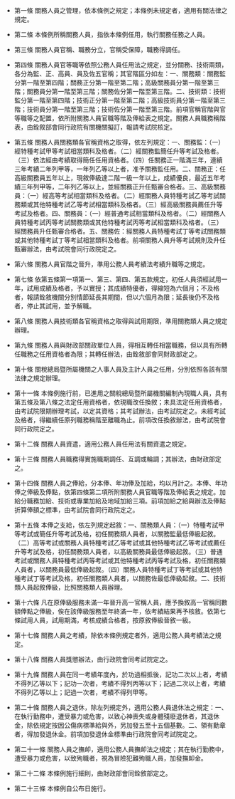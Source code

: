 * 第一條 關務人員之管理，依本條例之規定；本條例未規定者，適用有關法律之規定。

* 第二條 本條例所稱關務人員，指依本條例任用，執行關務任務之人員。

* 第三條 關務人員官稱、職務分立，官稱受保障，職務得調任。

* 第四條 關務人員官等職等依照公務人員任用法之規定，並分關務、技術兩類，各分為監、正、高員、員及佐五官稱；其官階區分如左：一、關務類：關務監分第一階至第四階；關務正分第一階至第二階；高級關務員分第一階至第三階；關務員分第一階至第三階；關務佐分第一階至第三階。二、技術類：技術監分第一階至第四階；技術正分第一階至第二階；高級技術員分第一階至第三階；技術員分第一階至第三階；技術佐分第一階至第三階。前項官稱官階與官等職等之配置，依所附關務人員官職等階及俸給表之規定。關務人員職務稱階表，由銓敘部會同行政院有關機關擬訂，報請考試院核定。

* 第五條 關務人員關務類各官稱資格之取得，依左列規定：一、關務監：（一）經特種考試甲等考試相當類科及格者。（二）經關務監簡任升等考試及格者。（三）依法經由考績取得簡任任用資格者。（四）任關務正一階滿三年，連續三年考績二年列甲等，一年列乙等以上者，准予關務監任用。二、關務正：任高級關務員五年以上，現敘俸級達二階一級一年以上，成績優良，最近五年考績三年列甲等，二年列乙等以上，並經關務正升任甄審合格者。三、高級關務員：（一）經高等考試相當類科及格者。（二）經關務人員特種考試乙等考試關務類或其他特種考試乙等考試相當類科及格者。（三）經高級關務員薦任升等考試及格者。四、關務員：（一）經普通考試相當類科及格者。（二）經關務人員特種考試丙等考試關務類或其他特種考試丙等考試相當類科及格者。（三）經關務員升任甄審合格者。五、關務佐：經關務人員特種考試丁等考試關務類或其他特種考試丁等考試相當類科及格者。前項關務人員升等考試規則及升任甄審辦法，由考試院會同行政院定之。

* 第六條 關務人員官階之晉升，準用公務人員考績法考績升職等之規定。

* 第七條 依第五條第一項第一、第三、第四、第五款規定，初任人員須經試用一年，試用成績及格者，予以實授；其成績特優者，得縮短為六個月；不及格者，報請銓敘機關分別情節延長其期間，但以六個月為限；延長後仍不及格者，停止其試用，並予解職。

* 第八條 關務人員技術類各官稱資格之取得與試用期限，準用關務類人員之規定辦理。

* 第九條 關務人員與財政部關政單位人員，得相互轉任相當職務，但以具有所轉任職務之任用資格者為限；其轉任辦法，由銓敘部會同財政部定之。

* 第十條 關稅總局暨所屬機關之人事人員及主計人員之任用，分別依照各該有關法律之規定辦理。

* 第十一條 本條例施行前，已進用之關稅總局暨所屬機關編制內現職人員，具有第五條及第八條之法定任用資格者，依現職改任換敘；未具法定任用資格者，由考試院限期辦理考試，以定其資格；其考試辦法，由考試院定之。未經考試及格者，得繼續任原列職務稱階至離職為止。前項改任換敘辦法，由考試院會同行政院定之。

* 第十二條 關務人員資遣，適用公務人員任用法有關資遣之規定。

* 第十三條 關務人員職務得實施職期調任、互調或輪調；其辦法，由財政部定之。

* 第十四條 關務人員之俸給，分本俸、年功俸及加給，均以月計之。本俸、年功俸之俸級及俸點，依第四條第二項所附關務人員官職等階及俸給表之規定。加給分職務加給、技術或專業加給及地域加給三項。前項加給之給與辦法及俸點折算俸額之標準，由考試院會同行政院定之。

* 第十五條 本俸之支給，依左列規定起敘：一、關務類人員：（一）特種考試甲等考試或簡任升等考試及格，初任關務類人員者，以關務監最低俸級起敘。（二）高等考試或關務人員特種考試乙等考試或其他特種考試乙等考試或薦任升等考試及格，初任關務類人員者，以高級關務員最低俸級起敘。（三）普通考試或關務人員特種考試丙等考試或其他特種考試丙等考試及格，初任關務類人員者，以關務員最低俸級起敘。（四）關務人員特種考試丁等考試或其他特種考試丁等考試及格，初任關務類人員者，以關務佐最低俸級起敘。二、技術類人員起敘俸級，比照關務類人員辦理。

* 第十六條 凡在原俸級服務未滿一年晉升高一官稱人員，應予換敘高一官稱同數額俸點之俸級，俟在該俸級服務至年終滿一年，依考績結果再予核敘。依第七條試用人員，試用期滿，考核成績合格者，按原敘俸級晉敘一級。

* 第十七條 關務人員之考績，除依本條例規定者外，適用公務人員考績法之規定。

* 第十八條 關務人員獎懲辦法，由行政院會同考試院定之。

* 第十九條 關務人員在同一考績年度內，於功過相抵後，記功二次以上者，考績不得列乙等以下；記功一次者，考績不得列丙等以下；記過二次以上者，考績不得列乙等以上；記過一次者，考績不得列甲等。

* 第二十條 關務人員之退休，除左列規定外，適用公務人員退休法之規定：一、在執行勤務中，遭受暴力或危害，以致心神喪失或身體殘廢退休者，其退休金，除依規定按因公傷病標準給與外，另加發五至十五個基數。二、領有勳章者，得加發退休金。前項加發退休金標準由行政院會同考試院定之。

* 第二十一條 關務人員之撫卹，適用公務人員撫卹法之規定；其在執行勤務中，遭受暴力或危害，以致殉職者，視為冒險犯難殉職人員，加發撫卹金。

* 第二十二條 本條例施行細則，由財政部會同銓敘部定之。

* 第二十三條 本條例自公布日施行。

